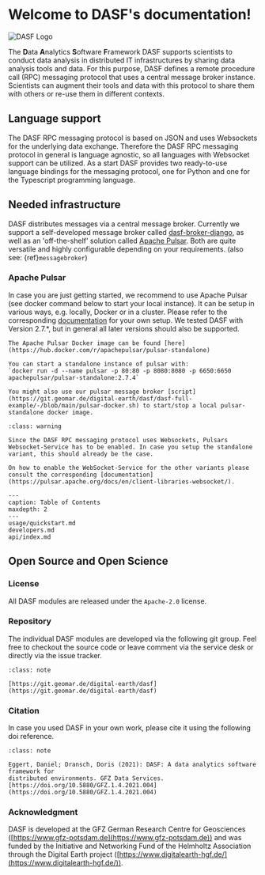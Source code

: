# Welcome to DASF's documentation!

![DASF Logo](/_static/dasf_logo_v2_640.png)

The **D**ata **A**nalytics **S**oftware **F**ramework DASF supports scientists to conduct data analysis in distributed IT infrastructures by sharing data analysis tools and data. For this purpose, DASF defines a remote procedure call (RPC) messaging protocol that uses a central message broker instance. Scientists can augment their tools and data with this protocol to share them with others or re-use them in different contexts.

## Language support
The DASF RPC messaging protocol is based on JSON and uses Websockets for the underlying data exchange. Therefore the DASF RPC messaging protocol in general is language agnostic, so all languages with Websocket support can be utilized. As a start DASF provides two ready-to-use language bindings for the messaging protocol, one for Python and one for the Typescript programming language.

## Needed infrastructure
DASF distributes messages via a central message broker. Currently we support a self-developed message broker called [dasf-broker-django](https://gitlab.hzdr.de/hcdc/django/dasf-broker-django), as well as an 'off-the-shelf' solution called [Apache Pulsar](https://pulsar.apache.org/). Both are quite versatile and highly configurable depending on your requirements. (also see: {ref}`messagebroker`)

### Apache Pulsar
In case you are just getting started, we recommend to use Apache Pulsar (see docker command below to start your local instance). It can be setup in various ways, e.g. locally, Docker or in a cluster. Please refer to the corresponding [documentation](https://pulsar.apache.org/docs/en/standalone) for your own setup. We tested DASF with Version 2.7.*, but in general all later versions should also be supported.

```{admonition} Docker Image
The Apache Pulsar Docker image can be found [here](https://hub.docker.com/r/apachepulsar/pulsar-standalone)

You can start a standalone instance of pulsar with:
`docker run -d --name pulsar -p 80:80 -p 8080:8080 -p 6650:6650 apachepulsar/pulsar-standalone:2.7.4`

You might also use our pulsar message broker [script](https://git.geomar.de/digital-earth/dasf/dasf-full-example/-/blob/main/pulsar-docker.sh) to start/stop a local pulsar-standalone docker image.
```

```{admonition} WebSocket Service
:class: warning

Since the DASF RPC messaging protocol uses Websockets, Pulsars Websocket-Service has to be enabled. In case you setup the standalone variant, this should already be the case.

On how to enable the WebSocket-Service for the other variants please consult the corresponding [documentation](https://pulsar.apache.org/docs/en/client-libraries-websocket/).
```

```{toctree}
---
caption: Table of Contents
maxdepth: 2
---
usage/quickstart.md
developers.md
api/index.md
```

## Open Source and Open Science

### License
All DASF modules are released under the `Apache-2.0` license.

### Repository
The individual DASF modules are developed via the following git group. Feel free to checkout the source code or leave comment via the service desk or directly via the issue tracker.

```{admonition} Gitlab Repository URL
:class: note

[https://git.geomar.de/digital-earth/dasf](https://git.geomar.de/digital-earth/dasf)
```

### Citation
In case you used DASF in your own work, please cite it using the following doi reference.

```{admonition} Citation DOI
:class: note

Eggert, Daniel; Dransch, Doris (2021): DASF: A data analytics software framework for
distributed environments. GFZ Data Services. [https://doi.org/10.5880/GFZ.1.4.2021.004](https://doi.org/10.5880/GFZ.1.4.2021.004)
```

### Acknowledgment
DASF is developed at the GFZ German Research Centre for Geosciences ([https://www.gfz-potsdam.de](https://www.gfz-potsdam.de)) and was funded by the Initiative and Networking Fund of the Helmholtz Association through the Digital Earth project ([https://www.digitalearth-hgf.de/](https://www.digitalearth-hgf.de/)).
